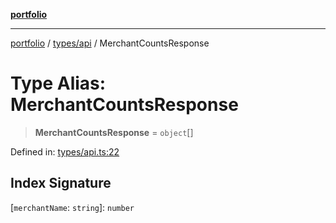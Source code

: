 [**portfolio**](../../../README.md)

***

[portfolio](../../../modules.md) / [types/api](../README.md) / MerchantCountsResponse

# Type Alias: MerchantCountsResponse

> **MerchantCountsResponse** = `object`[]

Defined in: [types/api.ts:22](https://github.com/tnorlund/Portfolio/blob/39c93805eecc9a3da570e5e2e4fb449fe564befe/portfolio/types/api.ts#L22)

## Index Signature

\[`merchantName`: `string`\]: `number`
